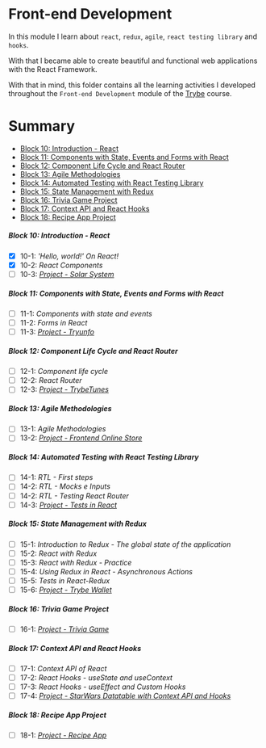 # Front-end Development

In this module I learn about `react`, `redux`, `agile`, `react testing library` and `hooks`.

With that I became able to create beautiful and functional web applications with the React Framework.

With that in mind, this folder contains all the learning activities I developed throughout the `Front-end Development` module of the [Trybe](https://www.betrybe.com/) course.

# Summary

- [Block 10: Introduction - React](#block-10-introduction---react)
- [Block 11: Components with State, Events and Forms with React](#block-11-components-with-state-events-and-forms-with-react)
- [Block 12: Component Life Cycle and React Router](#block-12-component-life-cycle-and-react-router)
- [Block 13: Agile Methodologies](#block-13-agile-methodologies)
- [Block 14: Automated Testing with React Testing Library](#block-14-automated-testing-with-react-testing-library)
- [Block 15: State Management with Redux](#block-15-state-management-with-redux)
- [Block 16: Trivia Game Project](#block-16-trivia-game-project)
- [Block 17: Context API and React Hooks](#block-17-context-api-and-react-hooks)
- [Block 18: Recipe App Project](#block-18-recipe-app-project)

##### Block 10: Introduction - React

- [x] 10-1: _'Hello, world!' On React!_
- [x] 10-2: _React Components_
- [ ] 10-3: _[Project - Solar System](#)_

##### Block 11: Components with State, Events and Forms with React

- [ ] 11-1: _Components with state and events_
- [ ] 11-2: _Forms in React_
- [ ] 11-3: _[Project - Tryunfo](#)_

##### Block 12: Component Life Cycle and React Router

- [ ] 12-1: _Component life cycle_
- [ ] 12-2: _React Router_
- [ ] 12-3: _[Project - TrybeTunes](#)_

##### Block 13: Agile Methodologies

- [ ] 13-1: _Agile Methodologies_
- [ ] 13-2: _[Project - Frontend Online Store](#)_

##### Block 14: Automated Testing with React Testing Library

- [ ] 14-1: _RTL - First steps_
- [ ] 14-2: _RTL - Mocks e Inputs_
- [ ] 14-2: _RTL - Testing React Router_
- [ ] 14-3: _[Project - Tests in React](#)_

##### Block 15: State Management with Redux

- [ ] 15-1: _Introduction to Redux - The global state of the application_
- [ ] 15-2: _React with Redux_
- [ ] 15-3: _React with Redux - Practice_
- [ ] 15-4: _Using Redux in React - Asynchronous Actions_
- [ ] 15-5: _Tests in React-Redux_
- [ ] 15-6: _[Project - Trybe Wallet](#)_

##### Block 16: Trivia Game Project

- [ ] 16-1: _[Project - Trivia Game](#)_

##### Block 17: Context API and React Hooks

- [ ] 17-1: _Context API of React_
- [ ] 17-2: _React Hooks - useState and useContext_
- [ ] 17-3: _React Hooks - useEffect and Custom Hooks_
- [ ] 17-4: _[Project - StarWars Datatable with Context API and Hooks](#)_

##### Block 18: Recipe App Project

- [ ] 18-1: _[Project - Recipe App](#)_
